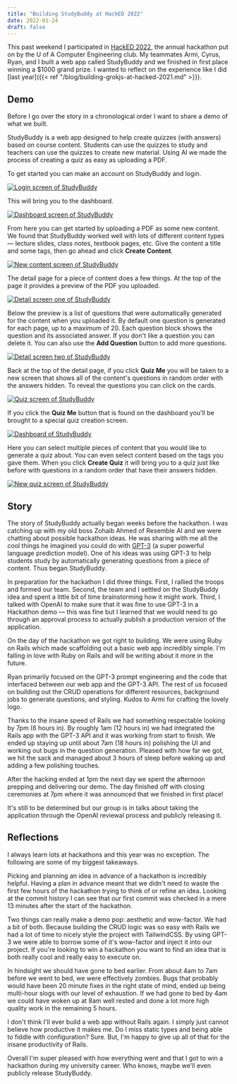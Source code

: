 ```yaml
---
title: "Building StudyBuddy at HackED 2022"
date: 2022-01-24
draft: false
---
```


This past weekend I participated in [HackED 2022](https://hacked-2022.devpost.com/), the annual hackathon put on by the U of A Computer Engineering club. My teammates Armi, Cyrus, Ryan, and I built a web app called StudyBuddy and we finished in first place winning a $1000 grand prize. I wanted to reflect on the experience like I did [last year]({{< ref "/blog/building-grokjs-at-hacked-2021.md" >}}).

## Demo

Before I go over the story in a chronological order I want to share a demo of what we built.

StudyBuddy is a web app designed to help create quizzes (with answers) based on course content. Students can use the quizzes to study and teachers can use the quizzes to create new material. Using AI we made the process of creating a quiz as easy as uploading a PDF.

To get started you can make an account on StudyBuddy and login.

[![Login screen of StudyBuddy](/studybuddy/login.png)](/studybuddy/login.png)

This will bring you to the dashboard.

[![Dashboard screen of StudyBuddy](/studybuddy/dashboard_empty.png)](/studybuddy/dashboard_empty.png)

From here you can get started by uploading a PDF as some new content. We found that StudyBuddy worked well with lots of different content types — lecture slides, class notes, textbook pages, etc. Give the content a title and some tags, then go ahead and click **Create Content**.

[![New content screen of StudyBuddy](/studybuddy/new_content.png)](/studybuddy/new_content.png)

The detail page for a piece of content does a few things. At the top of the page it provides a preview of the PDF you uploaded.

[![Detail screen one of StudyBuddy](/studybuddy/detail_1.png)](/studybuddy/detail_1.png)

Below the preview is a list of questions that were automatically generated for the content when you uploaded it. By default one question is generated for each page, up to a maximum of 20. Each question block shows the question and its associated answer. If you don't like a question you can delete it. You can also use the **Add Question** button to add more questions.

[![Detail screen two of StudyBuddy](/studybuddy/detail_2.png)](/studybuddy/detail_2.png)

Back at the top of the detail page, if you click **Quiz Me** you will be taken to a new screen that shows all of the content's questions in random order with the answers hidden. To reveal the questions you can click on the cards.

[![Quiz screen of StudyBuddy](/studybuddy/quiz.png)](/studybuddy/quiz.png)

If you click the **Quiz Me** button that is found on the dashboard you'll be brought to a special quiz creation screen.

[![Dashboard of StudyBuddy](/studybuddy/dashboard_with_content.png)](/studybuddy/dashboard_with_content.png)

Here you can select multiple pieces of content that you would like to generate a quiz about. You can even select content based on the tags you gave them. When you click **Create Quiz** it will bring you to a quiz just like before with questions in a random order that have their answers hidden.

[![New quiz screen of StudyBuddy](/studybuddy/new_quiz.png)](/studybuddy/new_quiz.png)

## Story

The story of StudyBuddy actually began weeks before the hackathon. I was catching up with my old boss Zohaib Ahmed of Resemble AI and we were chatting about possible hackathon ideas. He was sharing with me all the cool things he imagined you could do with [GPT-3](https://openai.com/blog/openai-api/) (a super powerful language prediction model). One of his ideas was using GPT-3 to help students study by automatically generating questions from a piece of content. Thus began StudyBuddy.

In preparation for the hackathon I did three things. First, I rallied the troops and formed our team. Second, the team and I settled on the StudyBuddy idea and spent a little bit of time brainstorming how it might work. Third, I talked with OpenAI to make sure that it was fine to use GPT-3 in a Hackathon demo — this was fine but I learned that we would need to go through an approval process to actually publish a production version of the application.

On the day of the hackathon we got right to building. We were using Ruby on Rails which made scaffolding out a basic web app incredibly simple. I'm falling in love with Ruby on Rails and will be writing about it more in the future.

Ryan primarily focused on the GPT-3 prompt engineering and the code that interfaced between our web app and the GPT-3 API. The rest of us focused on building out the CRUD operations for different resources, background jobs to generate questions, and styling. Kudos to Armi for crafting the lovely logo.

Thanks to the insane speed of Rails we had something respectable looking by 7pm (6 hours in). By roughly 1am (12 hours in) we had integrated the Rails app with the GPT-3 API and it was working from start to finish. We ended up staying up until about 7am (18 hours in) polishing the UI and working out bugs in the question generation. Pleased with how far we got, we hit the sack and managed about 3 hours of sleep before waking up and adding a few polishing touches.

After the hacking ended at 1pm the next day we spent the afternoon prepping and delivering our demo. The day finished off with closing ceremonies at 7pm where it was announced that we finished in first place!

It's still to be determined but our group is in talks about taking the application through the OpenAI reviewal process and publicly releasing it.

## Reflections

I always learn lots at hackathons and this year was no exception. The following are some of my biggest takeaways.

Picking and planning an idea in advance of a hackathon is incredibly helpful. Having a plan in advance meant that we didn't need to waste the first few hours of the hackathon trying to think of or refine an idea. Looking at the commit history I can see that our first commit was checked in a mere 13 minutes after the start of the hackathon.

Two things can really make a demo pop: aesthetic and wow-factor. We had a bit of both. Because building the CRUD logic was so easy with Rails we had a lot of time to nicely style the project with TailwindCSS. By using GPT-3 we were able to borrow some of it's wow-factor and inject it into our project. If you're looking to win a hackathon you want to find an idea that is both really cool and really easy to execute on.

In hindsight we should have gone to bed earlier. From about 4am to 7am before we went to bed, we were effectively zombies. Bugs that probably would have been 20 minute fixes in the right state of mind, ended up being multi-hour slogs with our level of exhaustion. If we had gone to bed by 4am we could have woken up at 8am well rested and done a lot more high quality work in the remaining 5 hours.

I don't think I'll ever build a web app without Rails again. I simply just cannot believe how productive it makes me. Do I miss static types and being able to fiddle with configuration? Sure. But, I'm happy to give up all of that for the insane productivity of Rails.

Overall I'm super pleased with how everything went and that I got to win a hackathon during my university career. Who knows, maybe we'll even publicly release StudyBuddy.
